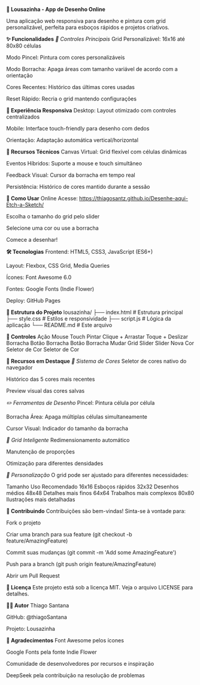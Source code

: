 **🎨 Lousazinha - App de Desenho Online**

Uma aplicação web responsiva para desenho e pintura com grid personalizável, perfeita para esboços rápidos e projetos criativos.

**✨ Funcionalidades**
*🎯 Controles Principais*
Grid Personalizável: 16x16 até 80x80 células

Modo Pincel: Pintura com cores personalizáveis

Modo Borracha: Apaga áreas com tamanho variável de acordo com a orientação

Cores Recentes: Histórico das últimas cores usadas

Reset Rápido: Recria o grid mantendo configurações

**📱 Experiência Responsiva**
Desktop: Layout otimizado com controles centralizados

Mobile: Interface touch-friendly para desenho com dedos

Orientação: Adaptação automática vertical/horizontal

**🎨 Recursos Técnicos**
Canvas Virtual: Grid flexível com células dinâmicas

Eventos Híbridos: Suporte a mouse e touch simultâneo

Feedback Visual: Cursor da borracha em tempo real

Persistência: Histórico de cores mantido durante a sessão

**🚀 Como Usar**
Online
Acesse: https://thiagosantz.github.io/Desenhe-aqui-Etch-a-Sketch/

Escolha o tamanho do grid pelo slider

Selecione uma cor ou use a borracha

Comece a desenhar!

**🛠️ Tecnologias**
Frontend: HTML5, CSS3, JavaScript (ES6+)

Layout: Flexbox, CSS Grid, Media Queries

Ícones: Font Awesome 6.0

Fontes: Google Fonts (Indie Flower)

Deploy: GitHub Pages

**📁 Estrutura do Projeto**
lousazinha/
├── index.html          # Estrutura principal
├── style.css           # Estilos e responsividade
├── script.js           # Lógica da aplicação
└── README.md           # Este arquivo

**🎯 Controles**
Ação	    Mouse	            Touch
Pintar	    Clique + Arrastar	Toque + Deslizar
Borracha	Botão Borracha	    Botão Borracha
Mudar Grid	Slider	            Slider
Nova Cor	Seletor de Cor	    Seletor de Cor

**🌟 Recursos em Destaque**
*🎨 Sistema de Cores*
Seletor de cores nativo do navegador

Histórico das 5 cores mais recentes

Preview visual das cores salvas

*✏️ Ferramentas de Desenho*
Pincel: Pintura célula por célula

Borracha Área: Apaga múltiplas células simultaneamente

Cursor Visual: Indicador do tamanho da borracha

*📐 Grid Inteligente*
Redimensionamento automático

Manutenção de proporções

Otimização para diferentes densidades

*🔧 Personalização*
O grid pode ser ajustado para diferentes necessidades:

Tamanho	Uso Recomendado
16x16	Esboços rápidos
32x32	Desenhos médios
48x48	Detalhes mais finos
64x64	Trabalhos  mais complexos
80x80	Ilustrações mais detalhadas

**🤝 Contribuindo**
Contribuições são bem-vindas! Sinta-se à vontade para:

Fork o projeto

Criar uma branch para sua feature (git checkout -b feature/AmazingFeature)

Commit suas mudanças (git commit -m 'Add some AmazingFeature')

Push para a branch (git push origin feature/AmazingFeature)

Abrir um Pull Request

**📄 Licença**
Este projeto está sob a licença MIT. Veja o arquivo LICENSE para detalhes.

**👨‍💻 Autor**
Thiago Santana

GitHub: @thiagoSantana

Projeto: Lousazinha

**🎉 Agradecimentos**
Font Awesome pelos ícones

Google Fonts pela fonte Indie Flower

Comunidade de desenvolvedores por recursos e inspiração

DeepSeek pela contribuição na resolução de problemas

